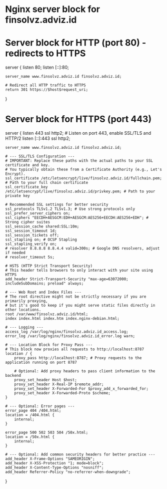 # Nginx server block for finsolvz.adviz.id

# Server block for HTTP (port 80) - redirects to HTTPS
server {
    listen 80;
    listen [::]:80;

    server_name www.finsolvz.adviz.id finsolvz.adviz.id;

    # Redirect all HTTP traffic to HTTPS
    return 301 https://$host$request_uri;
}

# Server block for HTTPS (port 443)
server {
    listen 443 ssl http2; # Listen on port 443, enable SSL/TLS and HTTP/2
    listen [::]:443 ssl http2;

    server_name www.finsolvz.adviz.id finsolvz.adviz.id;

    # --- SSL/TLS Configuration ---
    # IMPORTANT: Replace these paths with the actual paths to your SSL certificate and key.
    # You typically obtain these from a Certificate Authority (e.g., Let's Encrypt).
    ssl_certificate /etc/letsencrypt/live/finsolvz.adviz.id/fullchain.pem; # Path to your full chain certificate
    ssl_certificate_key /etc/letsencrypt/live/finsolvz.adviz.id/privkey.pem; # Path to your private key

    # Recommended SSL settings for better security
    ssl_protocols TLSv1.2 TLSv1.3; # Use strong protocols only
    ssl_prefer_server_ciphers on;
    ssl_ciphers "EECDH+AESGCM:EDH+AESGCM:AES256+EECDH:AES256+EDH"; # Strong cipher suites
    ssl_session_cache shared:SSL:10m;
    ssl_session_timeout 1d;
    ssl_session_tickets off;
    ssl_stapling on; # OCSP Stapling
    ssl_stapling_verify on;
    # resolver 8.8.8.8 8.8.4.4 valid=300s; # Google DNS resolvers, adjust if needed
    # resolver_timeout 5s;

    # HSTS (HTTP Strict Transport Security)
    # This header tells browsers to only interact with your site using HTTPS
    add_header Strict-Transport-Security "max-age=63072000; includeSubDomains; preload" always;

    # --- Web Root and Index Files ---
    # The root directive might not be strictly necessary if you are primarily proxying,
    # but it's good to keep if you might serve static files directly in other locations.
    root /var/www/finsolvz.adviz.id/html;
    index index.html index.htm index.nginx-debian.html;

    # --- Logging ---
    access_log /var/log/nginx/finsolvz.adviz.id_access.log;
    error_log /var/log/nginx/finsolvz.adviz.id_error.log warn;

    # --- Location Block for Proxy Pass ---
    # This block now proxies all requests to http://localhost:8787
    location / {
        proxy_pass http://localhost:8787; # Proxy requests to the application running on port 8787

        # Optional: Add proxy headers to pass client information to the backend
        proxy_set_header Host $host;
        proxy_set_header X-Real-IP $remote_addr;
        proxy_set_header X-Forwarded-For $proxy_add_x_forwarded_for;
        proxy_set_header X-Forwarded-Proto $scheme;
    }

    # --- Optional: Error pages ---
    error_page 404 /404.html;
    location = /404.html {
        internal;
    }

    error_page 500 502 503 504 /50x.html;
    location = /50x.html {
        internal;
    }

    # --- Optional: Add common security headers for better practice ---
    add_header X-Frame-Options "SAMEORIGIN";
    add_header X-XSS-Protection "1; mode=block";
    add_header X-Content-Type-Options "nosniff";
    add_header Referrer-Policy "no-referrer-when-downgrade";
}
